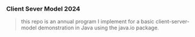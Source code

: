 ### Client Sever Model 2024

> this repo is an annual program I implement for a basic client-server-model demonstration in Java using the java.io package. 
